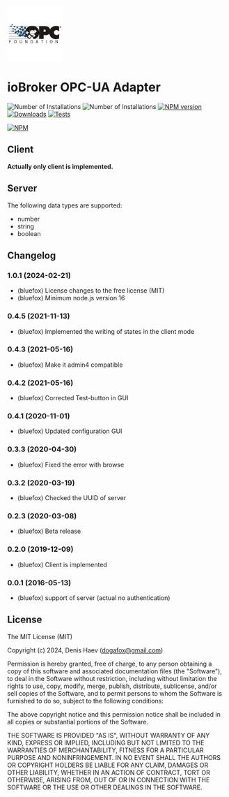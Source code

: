 ![Logo](admin/opcua.png)
# ioBroker OPC-UA Adapter

![Number of Installations](http://iobroker.live/badges/opcua-installed.svg) ![Number of Installations](http://iobroker.live/badges/opcua-stable.svg) [![NPM version](http://img.shields.io/npm/v/iobroker.opcua.svg)](https://www.npmjs.com/package/iobroker.opcua)
[![Downloads](https://img.shields.io/npm/dm/iobroker.opcua.svg)](https://www.npmjs.com/package/iobroker.opcua)
[![Tests](https://travis-ci.org/ioBroker/ioBroker.opcua.svg?branch=master)](https://travis-ci.org/ioBroker/ioBroker.opcua)

[![NPM](https://nodei.co/npm/iobroker.opcua.png?downloads=true)](https://nodei.co/npm/iobroker.opcua/)

## Client
**Actually only client is implemented.**

## Server
The following data types are supported:
- number
- string
- boolean

<!--
	Placeholder for the next version (at the beginning of the line):
	### **WORK IN PROGRESS**
-->
## Changelog
### 1.0.1 (2024-02-21)
* (bluefox) License changes to the free license (MIT)
* (bluefox) Minimum node.js version 16

### 0.4.5 (2021-11-13)
* (bluefox) Implemented the writing of states in the client mode

### 0.4.3 (2021-05-16)
* (bluefox) Make it admin4 compatible

### 0.4.2 (2021-05-16)
* (bluefox) Corrected Test-button in GUI

### 0.4.1 (2020-11-01)
* (bluefox) Updated configuration GUI

### 0.3.3 (2020-04-30)
* (bluefox) Fixed the error with browse

### 0.3.2 (2020-03-19)
* (bluefox) Checked the UUID of server

### 0.2.3 (2020-03-08)
* (bluefox) Beta release

### 0.2.0 (2019-12-09)
* (bluefox) Client is implemented

### 0.0.1 (2016-05-13)
* (bluefox) support of server (actual no authentication)

## License
The MIT License (MIT)

Copyright (c) 2024, Denis Haev (dogafox@gmail.com)

Permission is hereby granted, free of charge, to any person obtaining a copy
of this software and associated documentation files (the "Software"), to deal
in the Software without restriction, including without limitation the rights
to use, copy, modify, merge, publish, distribute, sublicense, and/or sell
copies of the Software, and to permit persons to whom the Software is
furnished to do so, subject to the following conditions:

The above copyright notice and this permission notice shall be included in all
copies or substantial portions of the Software.

THE SOFTWARE IS PROVIDED "AS IS", WITHOUT WARRANTY OF ANY KIND, EXPRESS OR
IMPLIED, INCLUDING BUT NOT LIMITED TO THE WARRANTIES OF MERCHANTABILITY,
FITNESS FOR A PARTICULAR PURPOSE AND NONINFRINGEMENT. IN NO EVENT SHALL THE
AUTHORS OR COPYRIGHT HOLDERS BE LIABLE FOR ANY CLAIM, DAMAGES OR OTHER
LIABILITY, WHETHER IN AN ACTION OF CONTRACT, TORT OR OTHERWISE, ARISING FROM,
OUT OF OR IN CONNECTION WITH THE SOFTWARE OR THE USE OR OTHER DEALINGS IN THE
SOFTWARE.

